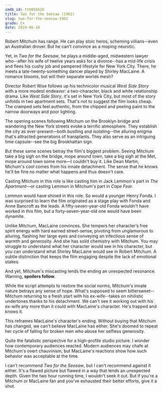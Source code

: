 ```yaml
---
imdb_id: tt0056626
title: Two for the Seesaw (1962)
slug: two-for-the-seesaw-1962
grade: C+
date: 2024-06-18
---
```


Robert Mitchum has range. He can play stoic heros, scheming villians--even an Australian drover. But he can't convince as a moping neurotic.

Yet, in _Two for the Seesaw_, he plays a middle-aged, midwestern lawyer who--after his wife of twelve years asks for a divorce--has a mid-life crisis and flees his cushy job and pampered lifestyle for New York City. There, he meets a late-twenty-something dancer played by Shirley MacLaine. A romance blooms, but will their separate worlds mesh?

Director Robert Wise follows up his technicolor musical <span data-imdb-id="tt0055614">_West Side Story_</span> with a more modest endeavor: a two-character, black and white relationship drama. Like _West Side Story_, it's set in New York City, but most of the story unfolds in two apartment sets. That's not to suggest the film looks cheap. The cramped sets feel authentic, from the chipped and peeling paint to the narrow doorways and poor lighting.

The opening scenes following Mitchum on the Brooklyn bridge and wandering the New York streets evoke a terrific atmosphere. They establish the city as ever-present—both bustling and isolating--the alluring enigma that's attracted generations of transplants. They also serve as an intriguing time capsule--see the big Brookhattan sign.

But these same scenes betray the film's biggest problem. Seeing Mitchum take a big sigh on the bridge, mope around town, take a big sigh at the Met, mope around town some more—I couldn't buy it. Like Dean Martin, Michum's cool comes from his innate detachment. The sense that he knows he'll be fine no matter what happens and thus doesn't care.

Casting Mitchum in this role is like casting him in Jack Lemmon's part in <span data-imdb-id="tt0053604">_The Apartment_</span>—or casting Lemmon in Mitchum's part in <span data-imdb-id="tt0055824">_Cape Fear_</a>.

Lemmon would have shined in this role. So would a younger Henry Fonda. I was surprised to learn the film originated as a stage play with Fonda and Anne Bancroft as the leads. A fifty-seven-year-old Fonda wouldn't have worked in this film, but a forty-seven-year-old one would have been dynamite.

Unlike Mitchum, MacLaine convinces. She tempers her character’s free spirit energy with hard earned street-sense, pivoting from unglamorous to alluring, flashing her large eyes and conveying an infectious sense of warmth and generosity. And she has solid chemistry with Mitchum. You may struggle to understand what her character would see in his character, but you can understand what Shirley MacLaine would see in Robert Mitchum. A subtle distinction that keeps the film engaging despite the lack of emotional stakes.

And yet, Mitchum's miscasting lends the ending an unexpected resonance. Warning, **spoilers follow**.

While the script attempts to restore the social norms, Mitchum's innate nature betrays any sense of hope. What's supposed to seem bittersweet--Mitchum returning to a fresh start with his ex-wife--takes on nihilistic undertones thanks to his detachment. We can't see it working out with his ex-wife any more than it could with MacLaine's character. He's trapped and knows it.

This reframes MacLaine's character's ending. Without buying that Mitchum has changed, we can't believe MacLaine has either. She's doomed to repeat her cycle of falling for broken men who abuse her selfless generosity.

Quite the fatalistic perspective for a high-profile studio picture. I wonder how contemporary audiences reacted. Modern audiences may chafe at Mitchum's overt chauvinism, but MacLaine's reactions show how such behavior was acceptable at the time.

I can't recommend _Two for the Seesaw_, but I can't recommend against it either. It's a flawed picture but flawed in a way that lends an unexpected depth. Given the two hour running time, I wouldn't seek it out. But if you're a Mitchum or MacLaine fan and you've exhausted their better efforts, give it a shot.
